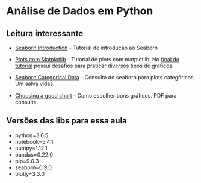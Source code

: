 # Análise de Dados em Python

## Leitura interessante

- [Seaborn Introduction](https://seaborn.pydata.org/introduction.html) - Tutorial de introdução ao Seaborn

- [Plots com Matplotlib](http://www.scipy-lectures.org/intro/matplotlib/matplotlib.html) - Tutorial de plots com matplotlib. No [final do tutorial](http://www.scipy-lectures.org/intro/matplotlib/matplotlib.html#other-types-of-plots-examples-and-exercises) possui desafios para praticar diversos tipos de gráficos.

- [Seaborn Categorical Data](https://seaborn.pydata.org/tutorial/categorical.html) - Consulta do seaborn para plots categóricos. Um salva vidas.

- [Choosing a good chart](http://extremepresentation.typepad.com/blog/2006/09/choosing_a_good.html) - Como escolher bons gráficos. PDF para consulta.

## Versões das libs para essa aula

  - python=3.6.5
  - notebook=5.4.1
  - numpy=1.12.1
  - pandas=0.22.0
  - pip=9.0.3
  - seaborn=0.9.0
  - plotly=3.3.0